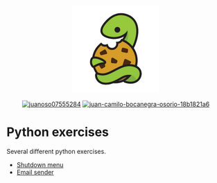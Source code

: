 <p align="center">
    <a href=#><img src="https://raw.githubusercontent.com/jbocane6/logos/main/otros/python.png" alt="python" width="200" /></a></p>
  
  <p align="center">
    <a href="https://twitter.com/juanoso07555284" target="blank"><img align="center" src="https://raw.githubusercontent.com/rahuldkjain/github-profile-readme-generator/master/src/images/icons/Social/twitter.svg" alt="juanoso07555284" height="30" width="40" /></a>
  <a href="https://linkedin.com/in/juan-camilo-bocanegra-osorio-18b1821a6" target="blank"><img align="center" src="https://raw.githubusercontent.com/rahuldkjain/github-profile-readme-generator/master/src/images/icons/Social/linked-in-alt.svg" alt="juan-camilo-bocanegra-osorio-18b1821a6" height="30" width="40" /></a>
  </p>

# Python exercises
Several different python exercises.

- [Shutdown menu](https://github.com/jbocane6/python_exercises/tree/master/shutdown_menu)
- [Email sender](https://github.com/jbocane6/python_exercises/tree/master/email_sender)
